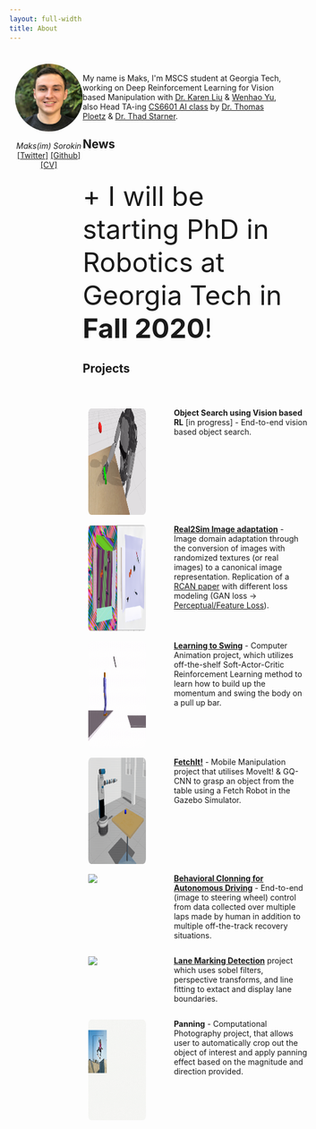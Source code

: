 ```yaml
---
layout: full-width
title: About
---
```


<div style="display: grid; grid-template-columns: 25% 75%; padding: 10px;">
  <div>
  	<p align="center">
  		<img src="../assets/img/maks.jpg" alt="maks_photo" width="200" align="center" style="border-radius: 50%"/>
  		<br><br>
  		<i>Maks(im) Sorokin</i>
  		<br>
  		<a href="https://www.twitter.com/initmaks/">[Twitter]</a> <a href="https://github.com/initmaks/">[Github]</a>
  		<br><a href="../misc/CV.pdf">[CV]</a>
  	</p>
  </div>
  <div>
  	<p>
  		<br>
  		My name is Maks, I'm MSCS student at Georgia Tech, working on Deep Reinforcement Learning for Vision based Manipulation with <a href="https://cs.stanford.edu/~karenliu/Home.html">Dr. Karen Liu</a> & <a href="https://wenhaoyu.weebly.com/">Wenhao Yu</a>, also Head TA-ing <a href="https://docs.google.com/document/d/e/2PACX-1vSfX11I1FjSvXfu7FdhdNa-XwHZx8HK4Ot-nM76dKWE85MB_y6xCN5XkjR-xycY6i4YB67K4Iw0Jkm2/pub">CS6601 AI class</a> by <a href="https://www.cc.gatech.edu/people/thomas-ploetz"> Dr. Thomas Ploetz</a> & <a href="https://www.cc.gatech.edu/home/thad/">Dr. Thad Starner</a>.
      <a><h2>News</h2></a>
  		<br><br>
        <font size="7">+ I will be starting PhD in Robotics at Georgia Tech in <strong>Fall 2020</strong>!</font>
  		<br>
  		<h2>Projects</h2>
  		<br>
  		<div style="display: grid; grid-template-columns: 30% 70%; padding: 10px; grid-column-gap: 50px;">
  			<!-- ################################################################################## -->
  			<div>
  				<img src="../assets/img/lift/lift.gif" style="border-radius: 5%; margin-top:15px" width="300" height="190"/>
  			</div>
  			<div>
  				<p>
  					<strong>Object Search using Vision based RL</strong> [in progress] - End-to-end vision based object search.
  				</p>
  			</div>
  			<!-- ################################################################################## -->
  			<div>
  				<img src="../assets/img/ran2can/simsim2.png" style="border-radius: 5%; margin-top:15px" width="300" height="190"/>
  			</div>
  			<div>
  				<p>
  					<a href="https://github.com/initmaks/ran2can"><strong>Real2Sim Image adaptation</strong></a> - Image domain adaptation through the conversion of images with randomized textures (or real images) to a canonical image representation. Replication of a <a href="https://arxiv.org/abs/1812.07252">RCAN paper</a> with different loss modeling (GAN loss -> <a href="https://arxiv.org/abs/1603.08155">Perceptual/Feature Loss</a>).
  				</p>
  			</div>
  			<!-- ################################################################################## -->
  			<div>
  				<img src="../assets/img/swing_rl/anim.gif" style="border-radius: 5%; margin-top:15px" width="300" height="190"/>
  			</div>
  			<div>
  				<p>
  					<a href="/page/learning_to_swing_with_rl"><strong>Learning to Swing</strong></a> - Computer Animation project, which utilizes off-the-shelf Soft-Actor-Critic Reinforcement Learning method to learn how to build up the momentum and swing the body on a pull up bar.
  				</p>
  			</div>
  			<!-- ################################################################################## -->
  			<div>
  				<img src="../assets/img/mm/mm.gif"  style="border-radius: 5%; margin-top:15px" width="300" height="190"/>
  			</div>
  			<div>
  				<p>
  					<a href="/page/mobile_manipulation_course"><strong>FetchIt!</strong></a> - Mobile Manipulation project that utilises MoveIt! & GQ-CNN to grasp an object from the table using a Fetch Robot in the Gazebo Simulator.
  				</p>
  			</div>
  			<!-- ################################################################################## -->
  			<div>
  				<img src="../assets/img/sdc_nd/anim.gif" style="border-radius: 5%; margin-top:15px"/>
  			</div>
  			<div>
  				<p>
  					<a href="https://github.com/initmaks/Self-driving_car_ND/tree/master/Behavioral-Cloning"><strong>Behavioral Clonning for Autonomous Driving</strong></a> - End-to-end (image to steering wheel) control from data collected over multiple laps made by human in addition to multiple off-the-track recovery situations.
  				</p>
  			</div>
  			<!-- ################################################################################## -->
  			<div>
  				<img src="https://raw.githubusercontent.com/initmaks/Self-driving_car_ND/master/Advanced-Lane-Lines/misc/drive.gif"  style="border-radius: 5%; margin-top:15px"/>
  			</div>
  			<div>
  				<p>
  					<a href="https://github.com/initmaks/Self-driving_car_ND/tree/master/Advanced-Lane-Lines"><strong>Lane Marking Detection</strong></a> project which uses sobel filters, perspective transforms, and line fitting to extact and display lane boundaries.
  				</p>
  			</div>
  			<!-- ################################################################################## -->
  			<div>
  				<img src="../assets/img/panning/anim.gif"  style="border-radius: 5%; margin-top:15px" width="300" height="180"/>
  			</div>
  			<div>
  				<p>
  					<strong>Panning</strong> - Computational Photography project, that allows user to automatically crop out the object of interest and apply panning effect based on the magnitude and direction provided.
  				</p>
  			</div>
  			<!-- ################################################################################## -->
		</div>
	</p>
  </div>
</div>


